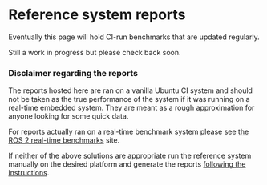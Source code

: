 # Reference system reports

Eventually this page will hold CI-run benchmarks that are updated regularly.

Still a work in progress but please check back soon.

### Disclaimer regarding the reports

The reports hosted here are ran on a vanilla Ubuntu CI system and should not be taken as
the true performance of the system if it was running on a real-time embedded system. They are
meant as a rough approximation for anyone looking for some quick data.

For reports actually ran on a real-time benchmark system please see
[the ROS 2 real-time benchmarks](https://ros-realtime.github.io/ros2_realtime_benchmarks/) site.

If neither of the above solutions are appropriate run the reference system manually on the desired
platform and generate the reports [following the instructions](../the-autoware-reference-system.md).
